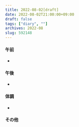 ```yaml
---
title: 2022-08-02[draft]
date: 2022-08-02T21:00:00+09:00
draft: false
tags: ["diary", ""]
archives: 2022-08
slug: 592148
---
```

#### 午前
- 
#### 午後
- 
#### 体調
- 
#### その他